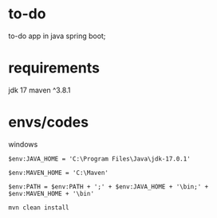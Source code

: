 # to-do
to-do app in java spring boot;

# requirements
jdk 17
maven ^3.8.1

# envs/codes
windows

```$env:JAVA_HOME = 'C:\Program Files\Java\jdk-17.0.1'```

```$env:MAVEN_HOME = 'C:\Maven'```

```$env:PATH = $env:PATH + ';' + $env:JAVA_HOME + '\bin;' + $env:MAVEN_HOME + '\bin'```

```mvn clean install```